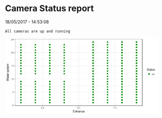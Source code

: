 Camera Status report
================
18/05/2017 - 14:53:08

    All cameras are up and running

![](camreport_files/figure-markdown_github/unnamed-chunk-2-1.png)
